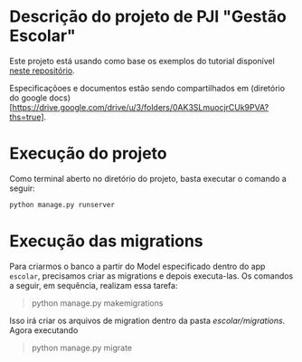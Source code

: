 # Descrição do projeto de PJI "Gestão Escolar"

Este projeto está usando como base os exemplos do tutorial disponível [neste repositório](https://github.com/vijaythapa333/django-student-management-system).

Especificaçõoes e documentos estão sendo compartilhados em (diretório do google docs)[https://drive.google.com/drive/u/3/folders/0AK3SLmuocjrCUk9PVA?ths=true].

# Execução do projeto

Como terminal aberto no diretório do projeto, basta executar o comando a seguir:

```bash
python manage.py runserver
```

# Execução das migrations

Para criarmos o banco a partir do Model especificado dentro do app `escolar`, precisamos criar as migrations e depois executa-las. Os comandos a seguir, em sequência, realizam essa tarefa:

> python manage.py makemigrations

Isso irá criar os arquivos de migration dentro da pasta *escolar/migrations*. Agora executando 

> python manage.py migrate

